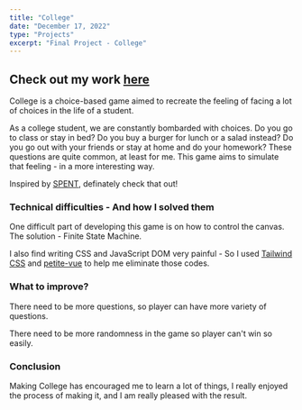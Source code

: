 ```yaml
---
title: "College"
date: "December 17, 2022"
type: "Projects"
excerpt: "Final Project - College"
---
```


## Check out my work [here](https://imprankster.github.io/cclab-final/)

College is a choice-based game aimed to recreate the feeling of facing a lot of choices in the life of a student.

As a college student, we are constantly bombarded with choices. Do you go to class or stay in bed? Do you buy a burger for lunch or a salad instead? Do you go out with your friends or stay at home and do your homework? These questions are quite common, at least for me.
This game aims to simulate that feeling - in a more interesting way.

Inspired by [SPENT](https://www.playspent.org/), definately check that out!

### Technical difficulties - And how I solved them

One difficult part of developing this game is on how to control the canvas. The solution - Finite State Machine.

I also find writing CSS and JavaScript DOM very painful - So I used [Tailwind CSS](https://tailwindcss.com) and [petite-vue](https://github.com/vuejs/petite-vue#comparison-with-standard-vue) to help me eliminate those codes.

### What to improve?

There need to be more questions, so player can have more variety of questions.

There need to be more randomness in the game so player can't win so easily.

### Conclusion

Making College has encouraged me to learn a lot of things, I really enjoyed the process of making it, and I am really pleased with the result.
